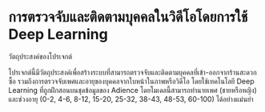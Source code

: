 # การตรวจจับและติดตามบุคคลในวิดีโอโดยการใช้ Deep Learning
วัตถุประสงค์ของโปรเจกต์

โปรเจกต์นี้มีวัตถุประสงค์เพื่อสร้างระบบที่สามารถตรวจจับและติดตามบุคคลที่เข้า-ออกจากร้านสะดวกซื้อ รวมถึงการตรวจจับเพศและอายุของบุคคลจากใบหน้าในภาพหรือวิดีโอ โดยใช้เทคโนโลยี Deep Learning ที่ถูกฝึกสอนบนชุดข้อมูลของ Adience โดยโมเดลนี้สามารถทำนายเพศ (ชายหรือหญิง) และช่วงอายุ (0-2, 4-6, 8-12, 15-20, 25-32, 38-43, 48-53, 60-100) ได้อย่างแม่นยำ
